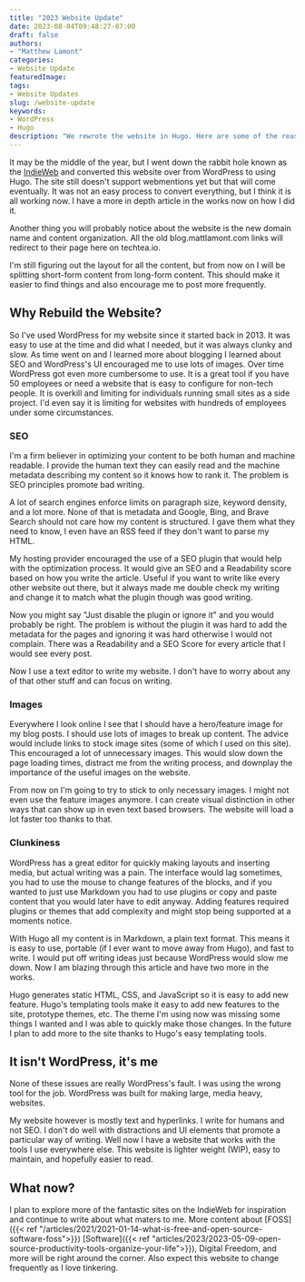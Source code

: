 ```yaml
---
title: "2023 Website Update"
date: 2023-08-04T09:48:27-07:00
draft: false
authors: 
- "Matthew Lamont"
categories:
- Website Update
featuredImage: 
tags: 
- Website Updates
slug: /website-update
keywords: 
- WordPress
- Hugo
description: "We rewrote the website in Hugo. Here are some of the reasons we moved away from WordPress."
---
```


It may be the middle of the year, but I went down the rabbit hole known as the [IndieWeb](https://indieweb.org) and converted this website over from WordPress to using Hugo. The site still doesn't support webmentions yet but that will come eventually. It was not an easy process to convert everything, but I think it is all working now. I have a more in depth article in the works now on how I did it.

Another thing you will probably notice about the website is the new domain name and content organization. All the old blog.mattlamont.com links will redirect to their page here on techtea.io.

I'm still figuring out the layout for all the content, but from now on I will be splitting short-form content from long-form content. This should make it easier to find things and also encourage me to post more frequently.

## Why Rebuild the Website?

So I've used WordPress for my website since it started back in 2013. It was easy to use at the time and did what I needed, but it was always clunky and slow. As time went on and I learned more about blogging I learned about SEO and WordPress's UI encouraged me to use lots of images. Over time WordPress got even more cumbersome to use. It is a great tool if you have 50 employees or need a website that is easy to configure for non-tech people. It is overkill and limiting for individuals running small sites as a side project. I'd even say it is limiting for websites with hundreds of employees under some circumstances.

### SEO

I'm a firm believer in optimizing your content to be both human and machine readable. I provide the human text they can easily read and the machine metadata describing my content so it knows how to rank it. The problem is SEO principles promote bad writing.

A lot of search engines enforce limits on paragraph size, keyword density, and a lot more. None of that is metadata and Google, Bing, and Brave Search should not care how my content is structured. I gave them what they need to know, I even have an RSS feed if they don't want to parse my HTML.

My hosting provider encouraged the use of a SEO plugin that would help with the optimization process. It would give an SEO and a Readability score based on how you write the article. Useful if you want to write like every other website out there, but it always made me double check my writing and change it to match what the plugin though was good writing.

Now you might say "Just disable the plugin or ignore it" and you would probably be right. The problem is without the plugin it was hard to add the metadata for the pages and ignoring it was hard otherwise I would not complain. There was a Readability and a SEO Score for every article that I would see every post.

Now I use a text editor to write my website. I don't have to worry about any of that other stuff and can focus on writing.

### Images

Everywhere I look online I see that I should have a hero/feature image for my blog posts. I should use lots of images to break up content. The advice would include links to stock image sites (some of which I used on this site). This encouraged a lot of unnecessary images. This would slow down the page loading times, distract me from the writing process, and downplay the importance of the useful images on the website.

From now on I'm going to try to stick to only necessary images. I might not even use the feature images anymore. I can create visual distinction in other ways that can show up in even text based browsers. The website will load a lot faster too thanks to that.

### Clunkiness

WordPress has a great editor for quickly making layouts and inserting media, but actual writing was a pain. The interface would lag sometimes, you had to use the mouse to change features of the blocks, and if you wanted to just use Markdown you had to use plugins or copy and paste content that you would later have to edit anyway. Adding features required plugins or themes that add complexity and might stop being supported at a moments notice.

With Hugo all my content is in Markdown, a plain text format. This means it is easy to use, portable (if I ever want to move away from Hugo), and fast to write. I would put off writing ideas just because WordPress would slow me down. Now I am blazing through this article and have two more in the works.

Hugo generates static HTML, CSS, and JavaScript so it is easy to add new feature. Hugo's templating tools make it easy to add new features to the site, prototype themes, etc. The theme I'm using now was missing some things I wanted and I was able to quickly make those changes. In the future I plan to add more to the site thanks to Hugo's easy templating tools.

## It isn't WordPress, it's me

None of these issues are really WordPress's fault. I was using the wrong tool for the job. WordPress was built for making large, media heavy, websites.

My website however is mostly text and hyperlinks. I write for humans and not SEO. I don't do well with distractions and UI elements that promote a particular way of writing. Well now I have a website that works with the tools I use everywhere else. This website is lighter weight (WIP), easy to maintain, and hopefully easier to read.

## What now?

I plan to explore more of the fantastic sites on the IndieWeb for inspiration and continue to write about what maters to me. More content about [FOSS]({{< ref "/articles/2021/2021-01-14-what-is-free-and-open-source-software-foss">}}) [Software]({{< ref "articles/2023/2023-05-09-open-source-productivity-tools-organize-your-life">}}), Digital Freedom, and more will be right around the corner. Also expect this website to change frequently as I love tinkering.